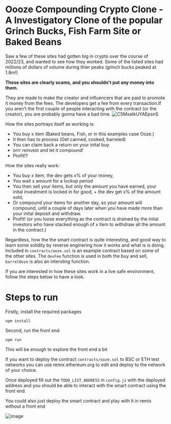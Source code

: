 # Oooze Compounding Crypto Clone - A Investigatory Clone of the popular Grinch Bucks, Fish Farm Site or Baked Beans

Saw a few of these sites had gotten big in crypto over the course of 2022/23, and wanted to see how they worked. Some of the listed sites had millions of dollars of volume during thier peaks (grinch bucks peaked at 1.8m!)

**These sites are clearly scams, and you shouldn't put any money into them.**

They are made to make the creator and influencers that are paid to promote it money from the fees. The developers get a fee from every transaction.If you aren't the first couple of people interacting with the contract (or the creator), you are probably gonna have a bad time.
![C5MxatkUYAEpsnS](https://github.com/user-attachments/assets/c74ecb52-4b72-41af-a1d9-03c1a062568e)

How the sites portrays itself as working is: 
* You buy x item (Baked beans, Fish, or in this examples case Ooze.) 
* It then has to process (Get canned, cooked, barreled)
* You can claim back a return on your inital buy
* orrr reinvest and let it compound!
* Profit!?

How the sites really work: 
* You buy x item, the dev gets x% of your money,
* You wait x amount for a lockup period
* You then sell your items, but only the amount you have earned, your inital investment is locked in for good, + the dev get x% of the amount sold,
* Or compound your items for another day, so your amount will compound, until a couple of days later when you have made more than your inital deposit and withdraw.
* Profit! (or you loose everything as the contract is drained by the inital investors who have stacked enough of x item to withdraw all the amount in the contract.)

Regardless, how the the smart contract is quite interesting, and good way to learn some solidity by reverse enginering how it works and what is is doing. Included in `contracts/ooze.sol` is an example contract based on some of the other sites. The `devFee` function is used in both the buy and sell, `barrelOoze` is also an intersting function.

If you are interested in how these sites work in a live safe environment, follow the steps below to have a look.

# Steps to run

Firstly, install the required packages

 `npm install`

Second, run the front end

`npm run`

This will be enough to explore the front end a bit

If you want to deploy the contract `contracts/ooze.sol` to BSC or ETH test networks you can use remix.ethereum.org to edit and deploy to the network of your choice.

Once deployed fill out the `TODO_LIST_ADDRESS` in `config.js` with the deployed address and you should be able to interact with the smart contract using the front end.

You could also just deploy the smart contract and play with it in remix without a front end

![image](https://user-images.githubusercontent.com/58153637/229657892-0b3df3dd-5ff4-4b76-ab5a-8a55e359d9cb.png)

